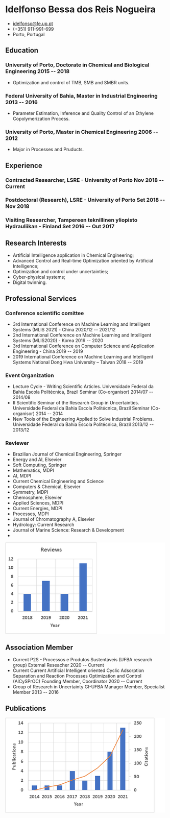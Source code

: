<!-- The (first) h1 will be used as the <title> of the HTML page -->
# Idelfonso Bessa dos Reis Nogueira

<!-- The unordered list immediately after the h1 will be formatted on a single
line. It is intended to be used for contact details -->
- <idelfonso@fe.up.pt>
- (+351) 911-991-699
- Porto, Portugal

<!-- The paragraph after the h1 and ul and before the first h2 is optional. It
is intended to be used for a short summary. -->

## Education

### <span>University of Porto, Doctorate in Chemical and Biological Engineering </span> <span>2015 -- 2018</span>

  - Optimization and control of TMB, SMB and SMBR units.

### <span>Federal University of Bahia, Master in Industrial Engineering </span> <span>2013 -- 2016</span>

  - Parameter Estimation, Inference and Quality Control of an Ethylene Copolymerization Process.

### <span>University of Porto, Master in Chemical Engineering </span> <span>2006 -- 2012</span>

  - Major in Processes and Pruducts.

## Experience

<!-- You have to wrap the "left" and "right" half of these headings in spans by
hand -->
### <span>Contracted Researcher, LSRE - University of Porto</span> <span>Nov 2018 -- Current</span>

### <span>Postdoctoral (Research), LSRE - University of Porto</span> <span>Set 2018 -- Nov 2018</span>

### <span>Visiting Researcher, Tampereen teknillinen yliopisto Hydrauliikan - Finland</span> <span>Set 2016 -- Out 2017</span>

## Research Interests

   - Artificial Intelligence application in Chemical Engineering;
   - Advanced Control and Real-time Optimization oriented by Artificial Intelligence;
   - Optimization and control under uncertainties;
   - Cyber-physical systems;
   - Digital twinning.

## Professional Services

### Conference scientific comittee
   - <span>3rd International Conference on Machine Learning and Intelligent Systems (MLIS 2021) - China </span><span>2020/12 -- 2021/12</span>
   - <span>2nd International Conference on Machine Learning and Intelligent Systems (MLIS2020) - Korea </span><span>2019 -- 2020</span>
   - <span>3rd International Conference on Computer Science and Application Engineering - China </span><span>2019 -- 2019</span>
   - <span> 2019 International Conference on Machine Learning and Intelligent Systems National Dong Hwa University – Taiwan </span><span>2018 -- 2019</span>

### Event Organization 
   - <span>Lecture Cycle - Writing Scientific Articles. Universidade Federal da Bahia Escola Politécnica, Brazil Seminar (Co-organisor) </span><span>2014/07 -- 2014/08</span>
   - <span>II Scientific Seminar of the Research Group in Uncertainties. Universidade Federal da Bahia Escola Politécnica, Brazil Seminar (Co-organisor) </span><span>2014 -- 2014</span>
   - <span> New Tools of the Engineering Applied to Solve Industrial Problems. Universidade Federal da Bahia Escola Politécnica, Brazil </span><span>2013/12 -- 2013/12 </span>
 
### Reviewer

   - Brazilian Journal of Chemical Engineering, Springer
   - Energy and AI, Elsevier
   - Soft Computing, Springer
   -  Mathematics, MDPI
   -  AI, MDPI
   -  Current Chemical Engineering and Science 
   -  Computers & Chemical, Elsevier
   -  Symmetry, MDPI
   -  Chemosphere, Elsevier
   -  Applied Sciences, MDPI
   -  Current Energies, MDPI 
   -  Processes, MDPI
   -  Journal of Chromatography A, Elsevier
   -  Hydrology: Current Research 
   -  Journal of Marine Science: Research & Development 
   -  
<img align = "center" src = "reviews.png">
  
## Association Member
   - <span>Current P2S - Processos e Produtos Sustentáveis (UFBA research group) External Reseacher </span><span>2020 -- Current</span>
   - <span>Current Current Artificial Intelligent oriented Cyclic Adsorption Separation and Reaction Processes Optimization and Control (AICySPrOC) Founding Member, Coordinator </span><span>2020 -- Current</span>
   - <span> Group of Research in Uncertainty GI-UFBA Manager Member, Specialist Member </span><span>2013 -- 2016</span>

## Publications
<img align = "center" src = "publications.png">

